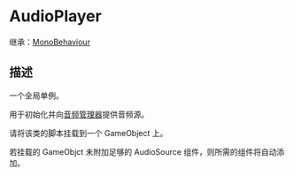 # AudioPlayer

继承：[MonoBehaviour](https://docs.unity.cn/cn/2022.3/ScriptReference/MonoBehaviour.html)

## 描述

一个全局单例。

用于初始化并向[音频管理器](AudioManager.md)提供音频源。

请将该类的脚本挂载到一个 GameObject 上。

若挂载的 GameObjct 未附加足够的 AudioSource 组件，则所需的组件将自动添加。
